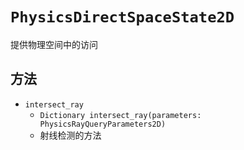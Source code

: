 # `PhysicsDirectSpaceState2D`

提供物理空间中的访问

## 方法

* `intersect_ray`
  * `Dictionary intersect_ray(parameters: PhysicsRayQueryParameters2D)`
  * 射线检测的方法
